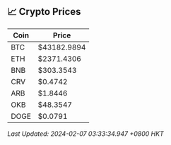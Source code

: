 ## 📈 Crypto Prices

| Coin | Price |
| ---- | ----- |
| BTC | $43182.9894 |
| ETH | $2371.4306 |
| BNB | $303.3543 |
| CRV | $0.4742 |
| ARB | $1.8446 |
| OKB | $48.3547 |
| DOGE | $0.0791 |

_Last Updated: 2024-02-07 03:33:34.947 +0800 HKT_